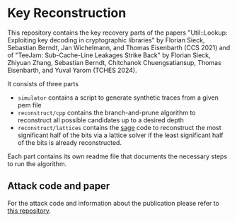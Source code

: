 # Key Reconstruction
This repository contains the key recovery parts of the papers "Util::Lookup: Exploiting key decoding in cryptographic libraries" by Florian Sieck, Sebastian Berndt, Jan Wichelmann, and Thomas Eisenbarth (CCS 2021) and of "TeeJam: Sub-Cache-Line Leakages Strike Back" by Florian Sieck, Zhiyuan Zhang, Sebastian Berndt, Chitchanok Chuengsatiansup, Thomas Eisenbarth, and Yuval Yarom (TCHES 2024).

It consists of three parts
* `simulator` contains a script to generate synthetic traces from a given pem file
* `reconstruct/cpp` contains the branch-and-prune algorithm to reconstruct all possible candidates up to a desired depth
* `reconstruct/lattices` contains the [sage](http://sagemath.org) code to reconstruct the most significant half of the bits via a lattice solver if the least significant half of the bits is already reconstructed. 

Each part contains its own readme file that documents the necessary steps to run the algorithm. 

## Attack code and paper

For the attack code and information about the publication please refer to [this repository](https://github.com/UzL-ITS/util-lookup).

